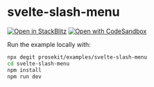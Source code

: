 # svelte-slash-menu

[![Open in StackBlitz](https://developer.stackblitz.com/img/open_in_stackblitz.svg)](https://stackblitz.com/github/prosekit/examples/tree/master/svelte-slash-menu)
[![Open with CodeSandbox](https://assets.codesandbox.io/github/button-edit-lime.svg)](https://codesandbox.io/p/sandbox/github/prosekit/examples/tree/master/svelte-slash-menu)

Run the example locally with:

```bash
npx degit prosekit/examples/svelte-slash-menu
cd svelte-slash-menu
npm install
npm run dev
```
